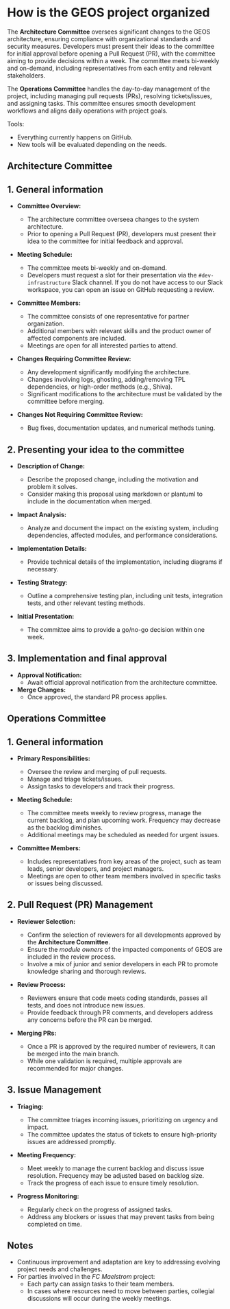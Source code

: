 How is the GEOS project organized
=================================

The **Architecture Committee** oversees significant changes to the GEOS architecture, ensuring compliance with organizational standards and security measures. Developers must present their ideas to the committee for initial approval before opening a Pull Request (PR), with the committee aiming to provide decisions within a week. The committee meets bi-weekly and on-demand, including representatives from each entity and relevant stakeholders.

The **Operations Committee** handles the day-to-day management of the project, including managing pull requests (PRs), resolving tickets/issues, and assigning tasks. This committee ensures smooth development workflows and aligns daily operations with project goals.

Tools:
- Everything currently happens on GitHub.
- New tools will be evaluated depending on the needs.


Architecture Committee
----------------------

## 1. General information

- **Committee Overview:**
  - The architecture committee overseea changes to the system architecture.
  - Prior to opening a Pull Request (PR), developers must present their idea to the committee for initial feedback and approval.

- **Meeting Schedule:**
  - The committee meets bi-weekly and on-demand.
  - Developers must request a slot for their presentation via the ``#dev-infrastructure`` Slack channel.
    If you do not have access to our Slack workspace, you can open an issue on GitHub requesting a review.

- **Committee Members:**
  - The committee consists of one representative for partner organization.
  - Additional members with relevant skills and the product owner of affected components are included.
  - Meetings are open for all interested parties to attend.

- **Changes Requiring Committee Review:**
  - Any development significantly modifying the architecture.
  - Changes involving logs, ghosting, adding/removing TPL dependencies, or high-order methods (e.g., Shiva).
  - Significant modifications to the architecture must be validated by the committee before merging.

- **Changes Not Requiring Committee Review:**
  - Bug fixes, documentation updates, and numerical methods tuning.

## 2. Presenting your idea to the committee
- **Description of Change:**
  - Describe the proposed change, including the motivation and problem it solves.
  - Consider making this proposal using markdown or plantuml to include in the documentation when merged.

- **Impact Analysis:**
  - Analyze and document the impact on the existing system, including dependencies, affected modules, and performance considerations.

- **Implementation Details:**
  - Provide technical details of the implementation, including diagrams if necessary.

- **Testing Strategy:**
  - Outline a comprehensive testing plan, including unit tests, integration tests, and other relevant testing methods.

- **Initial Presentation:**
  - The committee aims to provide a go/no-go decision within one week.

## 3. Implementation and final approval
- **Approval Notification:**
  - Await official approval notification from the architecture committee.
- **Merge Changes:**
  - Once approved, the standard PR process applies.


Operations Committee
--------------------

## 1. General information
- **Primary Responsibilities:**
  - Oversee the review and merging of pull requests.
  - Manage and triage tickets/issues.
  - Assign tasks to developers and track their progress.

- **Meeting Schedule:**
  - The committee meets weekly to review progress, manage the current backlog, and plan upcoming work. Frequency may decrease as the backlog diminishes.
  - Additional meetings may be scheduled as needed for urgent issues.

- **Committee Members:**
  - Includes representatives from key areas of the project, such as team leads, senior developers, and project managers.
  - Meetings are open to other team members involved in specific tasks or issues being discussed.

## 2. Pull Request (PR) Management
- **Reviewer Selection:**
  - Confirm the selection of reviewers for all developments approved by the **Architecture Committee**.
  - Ensure the _module owners_ of the impacted components of GEOS are included in the review process.
  - Involve a mix of junior and senior developers in each PR to promote knowledge sharing and thorough reviews.

- **Review Process:**
  - Reviewers ensure that code meets coding standards, passes all tests, and does not introduce new issues.
  - Provide feedback through PR comments, and developers address any concerns before the PR can be merged.

- **Merging PRs:**
  - Once a PR is approved by the required number of reviewers, it can be merged into the main branch.
  - While one validation is required, multiple approvals are recommended for major changes.

## 3. Issue Management
- **Triaging:**
  - The committee triages incoming issues, prioritizing on urgency and impact.
  - The committee updates the status of tickets to ensure high-priority issues are addressed promptly.

- **Meeting Frequency:**
  - Meet weekly to manage the current backlog and discuss issue resolution. Frequency may be adjusted based on backlog size.
  - Track the progress of each issue to ensure timely resolution.

- **Progress Monitoring:**
  - Regularly check on the progress of assigned tasks.
  - Address any blockers or issues that may prevent tasks from being completed on time.

## Notes
- Continuous improvement and adaptation are key to addressing evolving project needs and challenges.
- For parties involved in the _FC Maelstrom_ project:
  - Each party can assign tasks to their team members.
  - In cases where resources need to move between parties, collegial discussions will occur during the weekly meetings.
